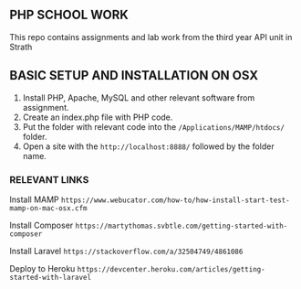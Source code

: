 ## PHP SCHOOL WORK
This repo contains assignments and lab work from the third year API unit in Strath

## BASIC SETUP AND INSTALLATION ON OSX

1. Install PHP, Apache, MySQL and other relevant software from assignment.
2. Create an index.php file with PHP code.
3. Put the folder with relevant code into the ``` /Applications/MAMP/htdocs/ ``` folder.
4. Open a site with the ``` http://localhost:8888/ ``` followed by the folder name.


### RELEVANT LINKS
Install MAMP
``` https://www.webucator.com/how-to/how-install-start-test-mamp-on-mac-osx.cfm ```

Install Composer
``` https://martythomas.svbtle.com/getting-started-with-composer ```

Install Laravel
``` https://stackoverflow.com/a/32504749/4861086 ```

Deploy to Heroku
``` https://devcenter.heroku.com/articles/getting-started-with-laravel ```

